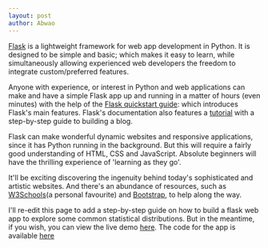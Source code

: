 ```yaml
---
layout: post
author: Abwao
---
```

[Flask](https://palletsprojects.com/p/flask/) is a lightweight framework for web app development in Python. It is designed to be simple and basic; which makes it easy to learn, while simultaneously allowing experienced web developers the freedom to integrate custom/preferred features.

Anyone with experience, or interest in Python and web applications can make and have a simple Flask app up and running in a matter of hours (even minutes) with the help of the [Flask quickstart guide](https://flask.palletsprojects.com/en/1.1.x/quickstart/#quickstart): which introduces Flask's main features. Flask's documentation also features a [tutorial](https://flask.palletsprojects.com/en/1.1.x/tutorial/#tutorial) with a step-by-step guide to building a blog.

Flask can make wonderful dynamic websites and responsive applications, since it has Python running in the background. But this will require a fairly good understanding of HTML, CSS and JavaScript. Absolute beginners will have the thrilling experience of 'learning as they go'. 

It'll be exciting discovering the ingenuity behind today's sophisticated and artistic websites. And there's an abundance of resources, such as [W3Schools](https://www.w3schools.com)(a personal favourite) and [Bootstrap](https://getbootstrap.com), to help along the way.   

I'll re-edit this page to add a step-by-step guide on how to build a flask web app to explore some common statistical distributions. But in the meantime, if you wish, you can view the live demo [here](https://statistics-distributions.herokuapp.com). The code for the app is available [here](https://github.com/Tim-Abwao/statistical-distributions-flask)




